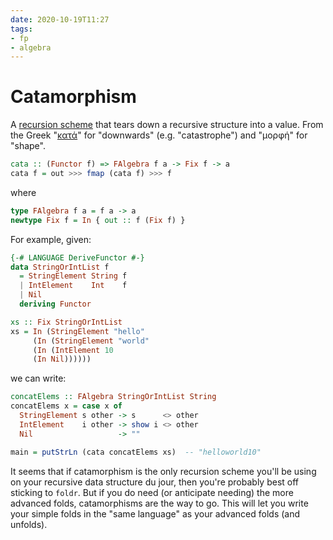 ```yaml
---
date: 2020-10-19T11:27
tags:
- fp
- algebra
---
```


# Catamorphism

A [recursion scheme](ded70ad5.md) that tears down a recursive structure into a
value. From the Greek "[κατά][wiktionary]" for "downwards" (e.g. "catastrophe")
and "μορφή" for "shape".

[wiktionary]: https://en.wiktionary.org/wiki/%CE%BA%CE%B1%CF%84%CE%AC

```haskell
cata :: (Functor f) => FAlgebra f a -> Fix f -> a
cata f = out >>> fmap (cata f) >>> f
```

where

```haskell
type FAlgebra f a = f a -> a
newtype Fix f = In { out :: f (Fix f) }
```

For example, given:

```haskell
{-# LANGUAGE DeriveFunctor #-}
data StringOrIntList f
  = StringElement String f
  | IntElement    Int    f
  | Nil
  deriving Functor

xs :: Fix StringOrIntList
xs = In (StringElement "hello"
     (In (StringElement "world"
     (In (IntElement 10
     (In Nil))))))
```

we can write:

```haskell
concatElems :: FAlgebra StringOrIntList String
concatElems x = case x of
  StringElement s other -> s      <> other
  IntElement    i other -> show i <> other
  Nil                   -> ""

main = putStrLn (cata concatElems xs)  -- "helloworld10"
```

It seems that if catamorphism is the only recursion scheme you'll be using on
your recursive data structure du jour, then you're probably best off sticking
to `foldr`. But if you do need (or anticipate needing) the more advanced folds,
catamorphisms are the way to go. This will let you write your simple folds in
the "same language" as your advanced folds (and unfolds).
